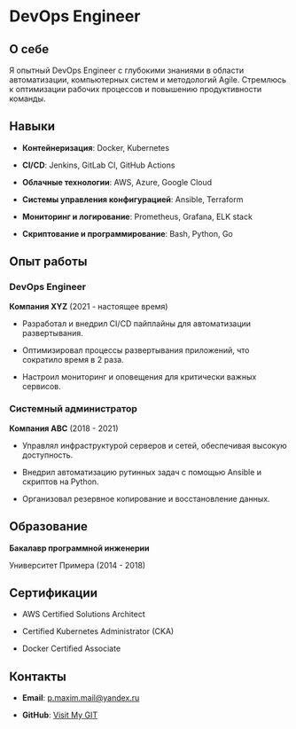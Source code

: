 # DevOps Engineer


## О себе

Я опытный DevOps Engineer с глубокими знаниями в области автоматизации, компьютерных систем и методологий Agile. Стремлюсь к оптимизации рабочих процессов и повышению продуктивности команды.


## Навыки

- **Контейнеризация**: Docker, Kubernetes

- **CI/CD**: Jenkins, GitLab CI, GitHub Actions

- **Облачные технологии**: AWS, Azure, Google Cloud

- **Системы управления конфигурацией**: Ansible, Terraform

- **Мониторинг и логирование**: Prometheus, Grafana, ELK stack

- **Скриптование и программирование**: Bash, Python, Go


## Опыт работы


### DevOps Engineer

**Компания XYZ** (2021 - настоящее время)

- Разработал и внедрил CI/CD пайплайны для автоматизации развертывания.

- Оптимизировал процессы развертывания приложений, что сократило время в 2 раза.

- Настроил мониторинг и оповещения для критически важных сервисов.


### Системный администратор

**Компания ABC** (2018 - 2021)

- Управлял инфраструктурой серверов и сетей, обеспечивая высокую доступность.

- Внедрил автоматизацию рутинных задач с помощью Ansible и скриптов на Python.

- Организовал резервное копирование и восстановление данных.


## Образование

**Бакалавр программной инженерии**  

Университет Примера (2014 - 2018)


## Сертификации

- AWS Certified Solutions Architect

- Certified Kubernetes Administrator (CKA)

- Docker Certified Associate


## Контакты

- **Email**: p.maxim.mail@yandex.ru

- **GitHub**: [Visit My GIT](https://github.com/Tot-Maxim)
